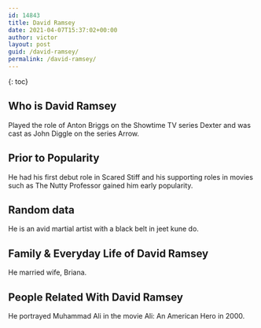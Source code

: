 ```yaml
---
id: 14843
title: David Ramsey
date: 2021-04-07T15:37:02+00:00
author: victor
layout: post
guid: /david-ramsey/
permalink: /david-ramsey/
---
```



{: toc}


## Who is David Ramsey



Played the role of Anton Briggs on the Showtime TV series Dexter and was cast as John Diggle on the series Arrow. 

                
                
                
## Prior to Popularity



He had his first debut role in Scared Stiff and his supporting roles in movies such as The Nutty Professor gained him early popularity. 

                
                
                
## Random data



He is an avid martial artist with a black belt in jeet kune do.

                
                
                
## Family & Everyday Life of David Ramsey



He married wife, Briana.

                
                
                
## People Related With David Ramsey



He portrayed Muhammad Ali in the movie Ali: An American Hero in 2000.

                
              
            
          
          
          